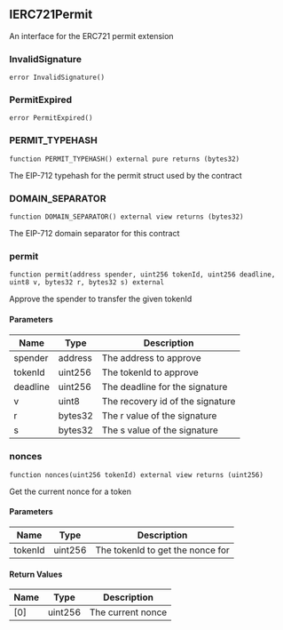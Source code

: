 ## IERC721Permit

An interface for the ERC721 permit extension

### InvalidSignature

```solidity
error InvalidSignature()
```

### PermitExpired

```solidity
error PermitExpired()
```

### PERMIT_TYPEHASH

```solidity
function PERMIT_TYPEHASH() external pure returns (bytes32)
```

The EIP-712 typehash for the permit struct used by the contract

### DOMAIN_SEPARATOR

```solidity
function DOMAIN_SEPARATOR() external view returns (bytes32)
```

The EIP-712 domain separator for this contract

### permit

```solidity
function permit(address spender, uint256 tokenId, uint256 deadline, uint8 v, bytes32 r, bytes32 s) external
```

Approve the spender to transfer the given tokenId

#### Parameters

| Name | Type | Description |
| ---- | ---- | ----------- |
| spender | address | The address to approve |
| tokenId | uint256 | The tokenId to approve |
| deadline | uint256 | The deadline for the signature |
| v | uint8 | The recovery id of the signature |
| r | bytes32 | The r value of the signature |
| s | bytes32 | The s value of the signature |

### nonces

```solidity
function nonces(uint256 tokenId) external view returns (uint256)
```

Get the current nonce for a token

#### Parameters

| Name | Type | Description |
| ---- | ---- | ----------- |
| tokenId | uint256 | The tokenId to get the nonce for |

#### Return Values

| Name | Type | Description |
| ---- | ---- | ----------- |
| [0] | uint256 | The current nonce |

